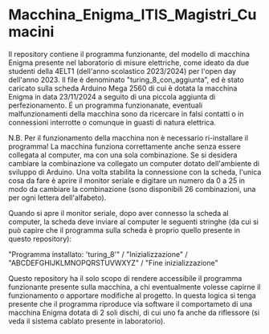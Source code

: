 # Macchina_Enigma_ITIS_Magistri_Cumacini
Il repository contiene il programma funzionante, del modello di macchina Enigma presente nel laboratorio di misure elettriche, come ideato da due studenti della 4ELT1
(dell'anno scolastico 2023/2024) per l'open day dell'anno 2023.
Il file è denominato "turing_8_con_aggiunta",
ed è stato caricato sulla scheda Arduino Mega 2560 di cui è dotata la macchina Enigma
in data 23/11/2024 a seguito di una piccola aggiunta di perfezionamento. É un programma funzionanate, eventuali malfunzionamenti
della macchina sono da
ricercare in falsi contatti o in connessioni interrotte o comunque in guasti di natura elettrica.

N.B. Per il funzionamento della macchina non è necessario ri-installare il programma! La macchina 
funziona correttamente anche senza essere collegata al computer, ma con una sola combinazione.
Se si desidera cambiare la combinazione va collegato un computer dotato dell'ambiente di sviluppo di Arduino.
Una volta stabilita la connessione con la scheda, l'unica cosa da fare è aprire il monitor seriale e digitare un
numero da 0 a 25 in modo da cambiare la combinazione (sono disponibili 26 combinazioni, una per ogni lettera dell'alfabeto).

Quando si apre il monitor seriale, dopo aver connesso la scheda al computer, la scheda deve inviare al computer le seguenti
stringhe (da cui si può capire che il programma sulla scheda è proprio quello presente in questo repository):

"Programma installato: 'turing_8'" / "Inizializzazione" / "ABCDEFGHIJKLMNOPQRSTUVWXYZ" / "Fine inizializzazione"

Questo repository ha il solo scopo di rendere accessibile il programma funzionante presente sulla macchina, a chi eventualmente
volesse capirne il funzionamento o apportare modifiche al progetto.
In questa logica si tenga presente che il programma riproduce via software il comportameto di una macchina Enigma dotata di
2 soli dischi, di cui uno fa anche da riflessore (si veda il sistema cablato presente in laboratorio).
